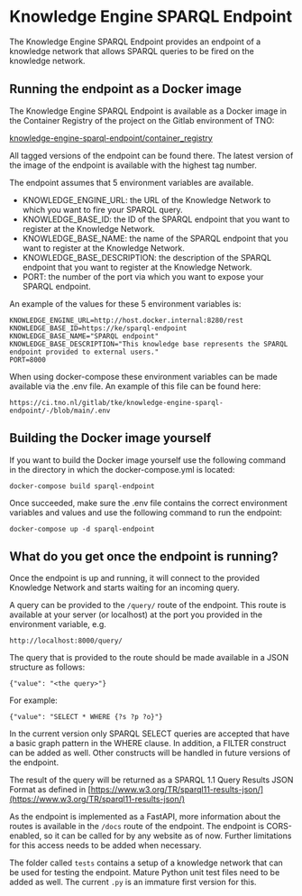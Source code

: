 # Knowledge Engine SPARQL Endpoint

The Knowledge Engine SPARQL Endpoint provides an endpoint of a knowledge network that allows SPARQL queries to be fired on the knowledge network.

## Running the endpoint as a Docker image

The Knowledge Engine SPARQL Endpoint is available as a Docker image in the Container Registry of the project on the Gitlab environment of TNO:

[knowledge-engine-sparql-endpoint/container_registry](https://ci.tno.nl/gitlab/tke/knowledge-engine-sparql-endpoint/container_registry/3409)

All tagged versions of the endpoint can be found there. The latest version of the image of the endpoint is available with the highest tag number.

The endpoint assumes that 5 environment variables are available.

- KNOWLEDGE_ENGINE_URL: the URL of the Knowledge Network to which you want to fire your SPARQL query.
- KNOWLEDGE_BASE_ID: the ID of the SPARQL endpoint that you want to register at the Knowledge Network.
- KNOWLEDGE_BASE_NAME: the name of the SPARQL endpoint that you want to register at the Knowledge Network.
- KNOWLEDGE_BASE_DESCRIPTION: the description of the SPARQL endpoint that you want to register at the Knowledge Network.
- PORT: the number of the port via which you want to expose your SPARQL endpoint.

An example of the values for these 5 environment variables is:

```
KNOWLEDGE_ENGINE_URL=http://host.docker.internal:8280/rest
KNOWLEDGE_BASE_ID=https://ke/sparql-endpoint
KNOWLEDGE_BASE_NAME="SPARQL endpoint"
KNOWLEDGE_BASE_DESCRIPTION="This knowledge base represents the SPARQL endpoint provided to external users."
PORT=8000
```

When using docker-compose these environment variables can be made available via the .env file. An example of this file can be found here:

`https://ci.tno.nl/gitlab/tke/knowledge-engine-sparql-endpoint/-/blob/main/.env`

## Building the Docker image yourself

If you want to build the Docker image yourself use the following command in the directory in which the docker-compose.yml is located:

`docker-compose build sparql-endpoint`

Once succeeded, make sure the .env file contains the correct environment variables and values and use the following command to run the endpoint:

`docker-compose up -d sparql-endpoint`

## What do you get once the endpoint is running?

Once the endpoint is up and running, it will connect to the provided Knowledge Network and starts waiting for an incoming query.

A query can be provided to the `/query/` route of the endpoint. This route is available at your server (or localhost) at the port you provided in the environment variable, e.g.

`http://localhost:8000/query/`

The query that is provided to the route should be made available in a JSON structure as follows:

`{"value": "<the query>"}`

For example:

`{"value": "SELECT * WHERE {?s ?p ?o}"}`

In the current version only SPARQL SELECT queries are accepted that have a basic graph pattern in the WHERE clause. In addition, a FILTER construct can be added as well.
Other constructs will be handled in future versions of the endpoint.

The result of the query will be returned as a SPARQL 1.1 Query Results JSON Format as defined in [https://www.w3.org/TR/sparql11-results-json/](https://www.w3.org/TR/sparql11-results-json/)

As the endpoint is implemented as a FastAPI, more information about the routes is available in the `/docs` route of the endpoint. The endpoint is CORS-enabled, so it can be called for by any website as of now. Further limitations for this access needs to be added when necessary.

The folder called `tests` contains a setup of a knowledge network that can be used for testing the endpoint. Mature Python unit test files need to be added as well. The current `.py` is an immature first version for this.